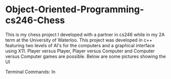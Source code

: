 # Object-Oriented-Programming-cs246-Chess

This is my chess project I developed with a partner in cs246 while in my 2A term at the University of Waterloo.
This project was developed in c++ featuring two levels of AI's for the computers and a graphical interface using X11. 
Player versus Player, Player versus Computer and Computer versus Computer games are possible.
Below are some pictures showing the UI 

Terminal Commands:
In
